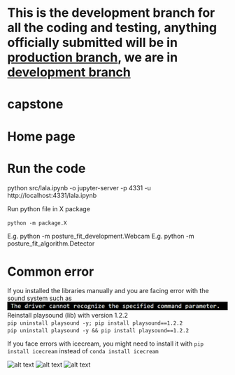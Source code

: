 # This is the development branch for all the coding and testing, anything officially submitted will be in [production branch](https://github.com/Kamikamer/capstone/tree/main), we are in [development branch](https://github.com/Kamikamer/capstone/tree/development)
# capstone

# Home page


# Run the code
python src/lala.ipynb -o jupyter-server -p 4331 -u http://localhost:4331/lala.ipynb

Run python file in X package

``python -m package.X``

E.g. python -m posture_fit_development.Webcam
E.g. python -m posture_fit_algorithm.Detector

# Common error
If you installed the libraries manually and you are facing error with the sound system such as ![The driver cannot recognize the spececified command parameter.](/assets/driver_error_sp.png)<br>
Reinstall playsound (lib) with version 1.2.2<br>
`pip uninstall playsound -y; pip install playsound==1.2.2` <br>
`pip uninstall playsound -y && pip install playsound==1.2.2`

If you face errors with icecream, you might need to install it with 
`pip install icecream` instead of `conda install icecream`

![alt text](image.png)
![alt text](image-1.png)
![alt text](image-2.png)